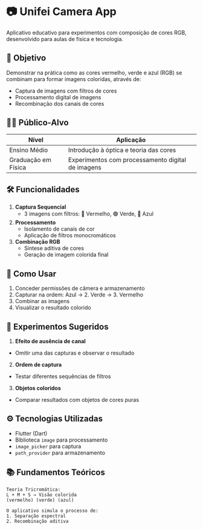 # 📷 Unifei Camera App

Aplicativo educativo para experimentos com composição de cores RGB, desenvolvido para aulas de física e tecnologia.

## 🎯 Objetivo
Demonstrar na prática como as cores vermelho, verde e azul (RGB) se combinam para formar imagens coloridas, através de:
- Captura de imagens com filtros de cores
- Processamento digital de imagens
- Recombinação dos canais de cores

## 👨‍🎓 Público-Alvo
| Nível               | Aplicação                                         |
|---------------------|---------------------------------------------------|
| Ensino Médio        | Introdução à óptica e teoria das cores            |
| Graduação em Física | Experimentos com processamento digital de imagens |

## 🛠️ Funcionalidades
1. **Captura Sequencial**
    - 3 imagens com filtros: 🔴 Vermelho, 🟢 Verde, 🔵 Azul
2. **Processamento**
    - Isolamento de canais de cor
    - Aplicação de filtros monocromáticos
3. **Combinação RGB**
    - Síntese aditiva de cores
    - Geração de imagem colorida final

## 📲 Como Usar
1. Conceder permissões de câmera e armazenamento
2. Capturar na ordem:
   Azul → 2. Verde → 3. Vermelho
3. Combinar as imagens
4. Visualizar o resultado colorido

## 🧪 Experimentos Sugeridos
1. **Efeito de ausência de canal**
- Omitir uma das capturas e observar o resultado
2. **Ordem de captura**
- Testar diferentes sequências de filtros
3. **Objetos coloridos**
- Comparar resultados com objetos de cores puras

## ⚙️ Tecnologias Utilizadas
- Flutter (Dart)
- Biblioteca `image` para processamento
- `image_picker` para captura
- `path_provider` para armazenamento

## 📚 Fundamentos Teóricos
```plaintext
Teoria Tricromática:
L + M + S → Visão colorida
(vermelho) (verde) (azul)

O aplicativo simula o processo de:
1. Separação espectral
2. Recombinação aditiva
